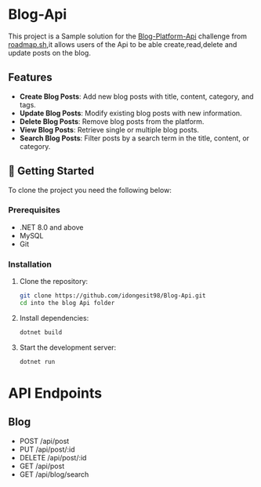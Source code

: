 # Blog-Api
This project is a Sample solution for the [Blog-Platform-Api](https://roadmap.sh/projects/blogging-platform-api) challenge from [roadmap.sh](https://roadmap.sh/),it allows users of the Api to be able create,read,delete and update posts on the blog.

## Features
- **Create Blog Posts**: Add new blog posts with title, content, category, and tags.
- **Update Blog Posts**: Modify existing blog posts with new information.
- **Delete Blog Posts**: Remove blog posts from the platform.
- **View Blog Posts**: Retrieve single or multiple blog posts.
- **Search Blog Posts**: Filter posts by a search term in the title, content, or category.


## 🚀 Getting Started

To clone the project you need the following below:

### Prerequisites
- .NET 8.0 and above
- MySQL
- Git

### Installation

1. Clone the repository:

   ```bash
   git clone https://github.com/idongesit98/Blog-Api.git
   cd into the blog Api folder
   ```

2. Install dependencies:
   ```bash
   dotnet build
   ```
3. Start the development server:
   ```bash
   dotnet run
   ```

# API Endpoints
## Blog
- POST /api/post
- PUT /api/post/:id
- DELETE /api/post/:id
- GET /api/post
- GET /api/blog/search


